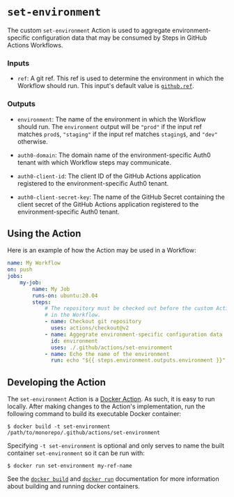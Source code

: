 # `set-environment`

The custom `set-environment` Action is used to aggregate environment-specific configuration data that may be consumed by Steps in GitHub Actions Workflows.

### Inputs

-   `ref`: A git ref. This ref is used to determine the environment in which the Workflow should run. This input's default value is [`github.ref`][0].

### Outputs

-   `environment`: The name of the environment in which the Workflow should run. The `environment` output will be `"prod"` if the input ref matches `prod$`, `"staging"` if the input ref matches `staging$`, and `"dev"` otherwise.

-   `auth0-domain`: The domain name of the environment-specific Auth0 tenant with which Workflow steps may communicate.

-   `auth0-client-id`: The client ID of the GitHub Actions application registered to the environment-specific Auth0 tenant.

-   `auth0-client-secret-key`: The name of the GitHub Secret containing the client secret of the GitHub Actions application registered to the environment-specific Auth0 tenant.

## Using the Action

Here is an example of how the Action may be used in a Workflow:

```yaml
name: My Workflow
on: push
jobs:
    my-job:
        name: My Job
        runs-on: ubuntu:20.04
        steps:
            # The repository must be checked out before the custom Action may be used
            # in the Workflow.
            - name: Checkout git repository
              uses: actions/checkout@v2
            - name: Aggegrate environment-specific configuration data
              id: environment
              uses: ./.github/actions/set-environment
            - name: Echo the name of the environment
              run: echo "${{ steps.environment.outputs.environment }}"
```

## Developing the Action

The `set-environment` Action is a [Docker Action][1]. As such, it is easy to run locally. After making changes to the Action's implementation, run the following command to build its executable Docker container:

    $ docker build -t set-environment /path/to/monorepo/.github/actions/set-environment

Specifying `-t set-environment` is optional and only serves to name the built container `set-environment` so it can be run with:

    $ docker run set-environment my-ref-name

See the [`docker build`][0] and [`docker run`][3] documentation for more information about building and running docker containers.

[0]: https://docs.github.com/en/actions/reference/context-and-expression-syntax-for-github-actions#github-context
[1]: https://docs.github.com/en/actions/creating-actions/creating-a-docker-container-action
[2]: https://docs.docker.com/engine/reference/commandline/build/
[3]: https://docs.docker.com/engine/reference/commandline/run/
